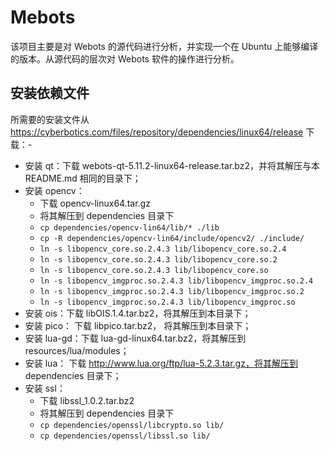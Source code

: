# Mebots

该项目主要是对 Webots 的源代码进行分析，并实现一个在 Ubuntu 上能够编译的版本。从源代码的层次对 Webots 软件的操作进行分析。

## 安装依赖文件

所需要的安装文件从 <https://cyberbotics.com/files/repository/dependencies/linux64/release> 下载：-
- 安装 qt：下载 webots-qt-5.11.2-linux64-release.tar.bz2，并将其解压与本 README.md 相同的目录下；
- 安装 opencv：
	- 下载 opencv-linux64.tar.gz
	- 将其解压到 dependencies 目录下
	- `cp dependencies/opencv-lin64/lib/* ./lib`
	- `cp -R dependencies/opencv-lin64/include/opencv2/ ./include/`
	- `ln -s libopencv_core.so.2.4.3 lib/libopencv_core.so.2.4`
	- `ln -s libopencv_core.so.2.4.3 lib/libopencv_core.so.2`
	- `ln -s libopencv_core.so.2.4.3 lib/libopencv_core.so`
	- `ln -s libopencv_imgproc.so.2.4.3 lib/libopencv_imgproc.so.2.4`
	- `ln -s libopencv_imgproc.so.2.4.3 lib/libopencv_imgproc.so.2`
	- `ln -s libopencv_imgproc.so.2.4.3 lib/libopencv_imgproc.so`
- 安装 ois：下载 libOIS.1.4.tar.bz2，将其解压到本目录下；
- 安装 pico： 下载 libpico.tar.bz2， 将其解压到本目录下；
- 安装 lua-gd：下载 lua-gd-linux64.tar.bz2，将其解压到 resources/lua/modules；
- 安装 lua： 下载 http://www.lua.org/ftp/lua-5.2.3.tar.gz，将其解压到 dependencies 目录下；
- 安装 ssl：
	- 下载 libssl_1.0.2.tar.bz2
	- 将其解压到 dependencies 目录下
	- `cp dependencies/openssl/libcrypto.so lib/`
	- `cp dependencies/openssl/libssl.so lib/`



